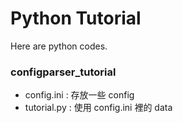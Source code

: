 # Python Tutorial #

Here are python codes.

### configparser_tutorial ###

* config.ini : 存放一些 config
* tutorial.py : 使用 config.ini 裡的 data